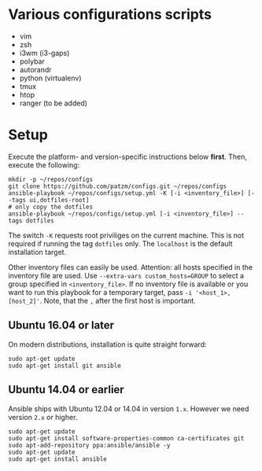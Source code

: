 # Various configurations scripts

* vim
* zsh
* i3wm (i3-gaps)
* polybar
* autorandr
* python (virtualenv)
* tmux
* htop
* ranger (to be added)

# Setup
Execute the platform- and version-specific instructions below **first**.
Then, execute the following:
```
mkdir -p ~/repos/configs
git clone https://github.com/patzm/configs.git ~/repos/configs
ansible-playbook ~/repos/configs/setup.yml -K [-i <inventory_file>] [--tags ui,dotfiles-root]
# only copy the dotfiles
ansible-playbook ~/repos/configs/setup.yml [-i <inventory_file>] --tags dotfiles
```
The switch `-K` requests root priviliges on the current machine.
This is not required if running the tag `dotfiles` only.
The `localhost` is the default installation target.

Other inventory files can easily be used.
Attention: all hosts specified in the inventory file are used.
Use `--extra-vars custom_hosts=GROUP` to select a group specified in `<inventory_file>`.
If no inventory file is available or you want to run this playbook for a temporary target, pass `-i '<host_1>,[host_2]'`.
Note, that the `,` after the first host is important.

## Ubuntu 16.04 or later
On modern distributions, installation is quite straight forward:
```
sudo apt-get update
sudo apt-get install git ansible
```

## Ubuntu 14.04 or earlier
Ansible ships with Ubuntu 12.04 or 14.04 in version `1.x`.
However we need version `2.x` or higher.
```
sudo apt-get update
sudo apt-get install software-properties-common ca-certificates git
sudo apt-add-repository ppa:ansible/ansible -y
sudo apt-get update
sudo apt-get install ansible
```
